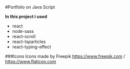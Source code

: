 
#Portfolio on Java Script

**In this project i used**
* react
* node-sass
* react-scroll
* react-tsparticles
* react-typing-effect

###Icons
Icons made by Freepik https://www.freepik.com  / https://www.flaticon.com